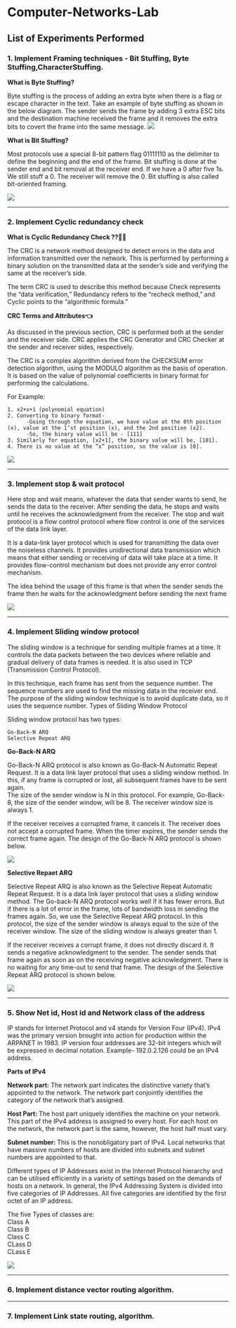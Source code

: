<h1> Computer-Networks-Lab </h1>

## List of Experiments Performed

### 1. Implement Framing techniques - Bit Stuffing, Byte Stuffing,CharacterStuffing.

<b> What is Byte Stuffing?</b>

Byte stuffing is the process of adding an extra byte when there is a flag or escape character in the text. Take an example of byte stuffing as shown in the below diagram.
The sender sends the frame by adding 3 extra ESC bits and the destination machine received the frame and it removes the extra bits to covert the frame into the same message.
<img src="https://digitalnoteshub.com/wp-content/uploads/2021/12/Byte-stuffing-768x432.png">

<b> What is Bit Stuffing?</b>

Most protocols use a special 8-bit pattern flag 01111110 as the delimiter to define the beginning and the end of the frame. Bit stuffing is done at the sender end and bit removal at the receiver end.
If we have a 0 after five 1s. We still stuff a 0. The receiver will remove the 0. Bit stuffing is also called bit-oriented framing.

<img src="https://digitalnoteshub.com/wp-content/uploads/2021/12/Bit-Stuffing-768x432.png">

---

### 2. Implement Cyclic redundancy check

<b> What is Cyclic Redundancy Check ??🤔🤔</b>

The CRC is a network method designed to detect errors in the data and information transmitted over the network. This is performed by performing a binary solution on the transmitted data at the sender’s side and verifying the same at the receiver’s side.

The term CRC is used to describe this method because Check represents the “data verification,” Redundancy refers to the “recheck method,” and Cyclic points to the “algorithmic formula.”

<b> CRC Terms and Attributes👈 </b>

As discussed in the previous section, CRC is performed both at the sender and the receiver side. CRC applies the CRC Generator and CRC Checker at the sender and receiver sides, respectively.

The CRC is a complex algorithm derived from the CHECKSUM error detection algorithm, using the MODULO algorithm as the basis of operation. It is based on the value of polynomial coefficients in binary format for performing the calculations.

For Example:

    1. x2+x+1 (polynomial equation)
    2. Converting to binary format-
          -Going through the equation, we have value at the 0th position (x), value at the 1’st position (x), and the 2nd position (x2).
          -So, the binary value will be - [111]
    3. Similarly for equation, [x2+1], the binary value will be, [101].
    4. There is no value at the “x” position, so the value is [0].

<img src="https://www.simplilearn.com/ice9/free_resources_article_thumb/CRC_1.png">  

---
### 3. Implement stop & wait protocol
Here stop and wait means, whatever the data that sender wants to send, he sends the data to the receiver. After sending the data, he stops and waits until he receives the acknowledgment from the receiver. The stop and wait protocol is a flow control protocol where flow control is one of the services of the data link layer.  

It is a data-link layer protocol which is used for transmitting the data over the noiseless channels. It provides unidirectional data transmission which means that either sending or receiving of data will take place at a time. It provides flow-control mechanism but does not provide any error control mechanism.  

The idea behind the usage of this frame is that when the sender sends the frame then he waits for the acknowledgment before sending the next frame  

<img src="https://static.javatpoint.com/tutorial/computer-network/images/stop-and-wait-protocol.png">  

---

### 4. Implement Sliding window protocol  


The sliding window is a technique for sending multiple frames at a time. It controls the data packets between the two devices where reliable and gradual delivery of data frames is needed. It is also used in TCP (Transmission Control Protocol).

In this technique, each frame has sent from the sequence number. The sequence numbers are used to find the missing data in the receiver end. The purpose of the sliding window technique is to avoid duplicate data, so it uses the sequence number.
Types of Sliding Window Protocol

Sliding window protocol has two types:

    Go-Back-N ARQ
    Selective Repeat ARQ

<b> Go-Back-N ARQ </b>

Go-Back-N ARQ protocol is also known as Go-Back-N Automatic Repeat Request. It is a data link layer protocol that uses a sliding window method. In this, if any frame is corrupted or lost, all subsequent frames have to be sent again.  
                        The size of the sender window is N in this protocol. For example, Go-Back-8, the size of the sender window, will be 8. The receiver window size is always 1.

If the receiver receives a corrupted frame, it cancels it. The receiver does not accept a corrupted frame. When the timer expires, the sender sends the correct frame again. The design of the Go-Back-N ARQ protocol is shown below.  


<img src="https://static.javatpoint.com/tutorial/computer-network/images/sliding-window-protocol.png">   

<b> Selective Repaet ARQ</b>  

Selective Repeat ARQ is also known as the Selective Repeat Automatic Repeat Request. It is a data link layer protocol that uses a sliding window method. The Go-back-N ARQ protocol works well if it has fewer errors. But if there is a lot of error in the frame, lots of bandwidth loss in sending the frames again. So, we use the Selective Repeat ARQ protocol. In this protocol, the size of the sender window is always equal to the size of the receiver window. The size of the sliding window is always greater than 1.

If the receiver receives a corrupt frame, it does not directly discard it. It sends a negative acknowledgment to the sender. The sender sends that frame again as soon as on the receiving negative acknowledgment. There is no waiting for any time-out to send that frame. The design of the Selective Repeat ARQ protocol is shown below.

<img src = "https://static.javatpoint.com/tutorial/computer-network/images/sliding-window-protocol-3.png">  

---

### 5. Show Net id, Host id and Network class of the address
IP stands for Internet Protocol and v4 stands for Version Four (IPv4). IPv4 was the primary version brought into action for production within the ARPANET in 1983.
IP version four addresses are 32-bit integers which will be expressed in decimal notation.
Example- 192.0.2.126 could be an IPv4 address.

<b>Parts of IPv4</b>

<b>Network part:</b> 
    The network part indicates the distinctive variety that’s appointed to the network. The
    network part conjointly identifies the category of the network that’s assigned.  

<b>Host Part: </b>
    The host part uniquely identifies the machine on your network. This part of the IPv4 address
    is assigned to every host. 
    For each host on the network, the network part is the same, however, the host half must
    vary.  

<b>Subnet number: </b>
    This is the nonobligatory part of IPv4. Local networks that have massive numbers of hosts
    are divided into subnets and subnet numbers are appointed to that.  


Different types of IP Addresses exist in the Internet Protocol hierarchy and can be utilised efficiently in a variety of settings based on the demands of hosts on a network. In general, the IPv4 Addressing System is divided into five categories of IP Addresses. All five categories are identified by the first octet of an IP address.

The five Types of classes are:  
Class A  
Class B  
Class C  
CLass D  
CLass E  

<img src = "https://user-images.githubusercontent.com/C:/Users/bhask_1h/Downloads/Screenshot%202023-02-26%20at%2011-33-49%20C%20program%20to%20find%20class%20of%20an%20IP%20Address.png ">

---

### 6. Implement distance vector routing algorithm.

---

### 7. Implement Link state routing, algorithm.
